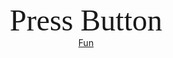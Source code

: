<html>
<font face="Ariel"size="20"><p align="center"><head>Press Button</head></font><br>
<body>
  <a href="pornhub.com">Fun</a>

  
</html>

